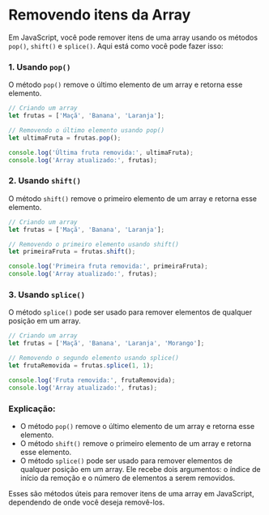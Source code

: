 # Removendo itens da Array

Em JavaScript, você pode remover itens de uma array usando os métodos `pop()`, `shift()` e `splice()`. Aqui está como você pode fazer isso:

### 1. Usando `pop()`

O método `pop()` remove o último elemento de um array e retorna esse elemento.

```javascript
// Criando um array
let frutas = ['Maçã', 'Banana', 'Laranja'];

// Removendo o último elemento usando pop()
let ultimaFruta = frutas.pop();

console.log('Última fruta removida:', ultimaFruta);
console.log('Array atualizado:', frutas);
```

### 2. Usando `shift()`

O método `shift()` remove o primeiro elemento de um array e retorna esse elemento.

```javascript
// Criando um array
let frutas = ['Maçã', 'Banana', 'Laranja'];

// Removendo o primeiro elemento usando shift()
let primeiraFruta = frutas.shift();

console.log('Primeira fruta removida:', primeiraFruta);
console.log('Array atualizado:', frutas);
```

### 3. Usando `splice()`

O método `splice()` pode ser usado para remover elementos de qualquer posição em um array.

```javascript
// Criando um array
let frutas = ['Maçã', 'Banana', 'Laranja', 'Morango'];

// Removendo o segundo elemento usando splice()
let frutaRemovida = frutas.splice(1, 1);

console.log('Fruta removida:', frutaRemovida);
console.log('Array atualizado:', frutas);
```

### Explicação:

- O método `pop()` remove o último elemento de um array e retorna esse elemento.
- O método `shift()` remove o primeiro elemento de um array e retorna esse elemento.
- O método `splice()` pode ser usado para remover elementos de qualquer posição em um array. Ele recebe dois argumentos: o índice de início da remoção e o número de elementos a serem removidos.

Esses são métodos úteis para remover itens de uma array em JavaScript, dependendo de onde você deseja removê-los.